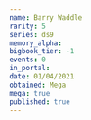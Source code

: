 ```yaml
---
name: Barry Waddle
rarity: 5
series: ds9
memory_alpha:
bigbook_tier: -1
events: 0
in_portal:
date: 01/04/2021
obtained: Mega
mega: true
published: true
---
```



